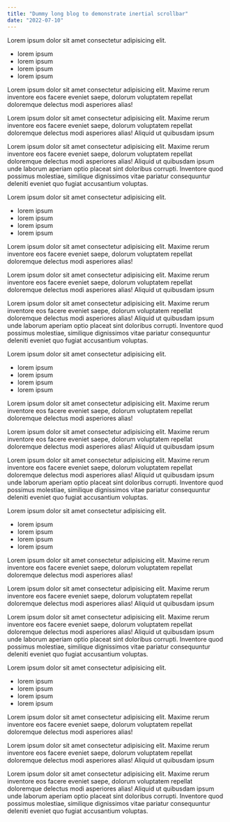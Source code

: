 ```yaml
---
title: "Dummy long blog to demonstrate inertial scrollbar"
date: "2022-07-10"
---
```


Lorem ipsum dolor sit amet consectetur adipisicing elit.

- lorem ipsum
- lorem ipsum
- lorem ipsum
- lorem ipsum

Lorem ipsum dolor sit amet consectetur adipisicing elit. Maxime rerum
inventore eos facere eveniet saepe, dolorum voluptatem repellat
doloremque delectus modi asperiores alias!

Lorem ipsum dolor sit amet consectetur adipisicing elit. Maxime rerum
inventore eos facere eveniet saepe, dolorum voluptatem repellat
doloremque delectus modi asperiores alias! Aliquid ut quibusdam ipsum

Lorem ipsum dolor sit amet consectetur adipisicing elit. Maxime rerum
inventore eos facere eveniet saepe, dolorum voluptatem repellat
doloremque delectus modi asperiores alias! Aliquid ut quibusdam ipsum
unde laborum aperiam optio placeat sint doloribus corrupti. Inventore
quod possimus molestiae, similique dignissimos vitae pariatur
consequuntur deleniti eveniet quo fugiat accusantium voluptas.

Lorem ipsum dolor sit amet consectetur adipisicing elit.

- lorem ipsum
- lorem ipsum
- lorem ipsum
- lorem ipsum

Lorem ipsum dolor sit amet consectetur adipisicing elit. Maxime rerum
inventore eos facere eveniet saepe, dolorum voluptatem repellat
doloremque delectus modi asperiores alias!

Lorem ipsum dolor sit amet consectetur adipisicing elit. Maxime rerum
inventore eos facere eveniet saepe, dolorum voluptatem repellat
doloremque delectus modi asperiores alias! Aliquid ut quibusdam ipsum

Lorem ipsum dolor sit amet consectetur adipisicing elit. Maxime rerum
inventore eos facere eveniet saepe, dolorum voluptatem repellat
doloremque delectus modi asperiores alias! Aliquid ut quibusdam ipsum
unde laborum aperiam optio placeat sint doloribus corrupti. Inventore
quod possimus molestiae, similique dignissimos vitae pariatur
consequuntur deleniti eveniet quo fugiat accusantium voluptas.

Lorem ipsum dolor sit amet consectetur adipisicing elit.

- lorem ipsum
- lorem ipsum
- lorem ipsum
- lorem ipsum

Lorem ipsum dolor sit amet consectetur adipisicing elit. Maxime rerum
inventore eos facere eveniet saepe, dolorum voluptatem repellat
doloremque delectus modi asperiores alias!

Lorem ipsum dolor sit amet consectetur adipisicing elit. Maxime rerum
inventore eos facere eveniet saepe, dolorum voluptatem repellat
doloremque delectus modi asperiores alias! Aliquid ut quibusdam ipsum

Lorem ipsum dolor sit amet consectetur adipisicing elit. Maxime rerum
inventore eos facere eveniet saepe, dolorum voluptatem repellat
doloremque delectus modi asperiores alias! Aliquid ut quibusdam ipsum
unde laborum aperiam optio placeat sint doloribus corrupti. Inventore
quod possimus molestiae, similique dignissimos vitae pariatur
consequuntur deleniti eveniet quo fugiat accusantium voluptas.

Lorem ipsum dolor sit amet consectetur adipisicing elit.

- lorem ipsum
- lorem ipsum
- lorem ipsum
- lorem ipsum

Lorem ipsum dolor sit amet consectetur adipisicing elit. Maxime rerum
inventore eos facere eveniet saepe, dolorum voluptatem repellat
doloremque delectus modi asperiores alias!

Lorem ipsum dolor sit amet consectetur adipisicing elit. Maxime rerum
inventore eos facere eveniet saepe, dolorum voluptatem repellat
doloremque delectus modi asperiores alias! Aliquid ut quibusdam ipsum

Lorem ipsum dolor sit amet consectetur adipisicing elit. Maxime rerum
inventore eos facere eveniet saepe, dolorum voluptatem repellat
doloremque delectus modi asperiores alias! Aliquid ut quibusdam ipsum
unde laborum aperiam optio placeat sint doloribus corrupti. Inventore
quod possimus molestiae, similique dignissimos vitae pariatur
consequuntur deleniti eveniet quo fugiat accusantium voluptas.

Lorem ipsum dolor sit amet consectetur adipisicing elit.

- lorem ipsum
- lorem ipsum
- lorem ipsum
- lorem ipsum

Lorem ipsum dolor sit amet consectetur adipisicing elit. Maxime rerum
inventore eos facere eveniet saepe, dolorum voluptatem repellat
doloremque delectus modi asperiores alias!

Lorem ipsum dolor sit amet consectetur adipisicing elit. Maxime rerum
inventore eos facere eveniet saepe, dolorum voluptatem repellat
doloremque delectus modi asperiores alias! Aliquid ut quibusdam ipsum

Lorem ipsum dolor sit amet consectetur adipisicing elit. Maxime rerum
inventore eos facere eveniet saepe, dolorum voluptatem repellat
doloremque delectus modi asperiores alias! Aliquid ut quibusdam ipsum
unde laborum aperiam optio placeat sint doloribus corrupti. Inventore
quod possimus molestiae, similique dignissimos vitae pariatur
consequuntur deleniti eveniet quo fugiat accusantium voluptas.
